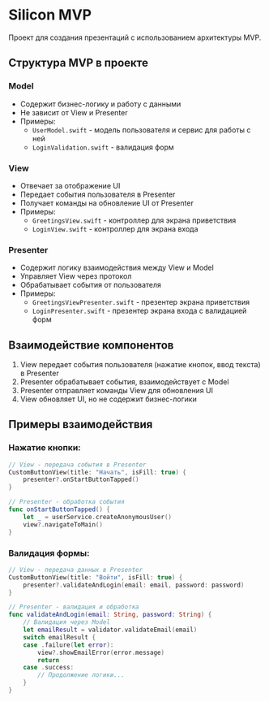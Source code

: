 # Silicon MVP

Проект для создания презентаций с использованием архитектуры MVP.

## Структура MVP в проекте

### Model

- Содержит бизнес-логику и работу с данными
- Не зависит от View и Presenter
- Примеры:
  - `UserModel.swift` - модель пользователя и сервис для работы с ней
  - `LoginValidation.swift` - валидация форм

### View

- Отвечает за отображение UI
- Передает события пользователя в Presenter
- Получает команды на обновление UI от Presenter
- Примеры:
  - `GreetingsView.swift` - контроллер для экрана приветствия
  - `LoginView.swift` - контроллер для экрана входа

### Presenter

- Содержит логику взаимодействия между View и Model
- Управляет View через протокол
- Обрабатывает события от пользователя
- Примеры:
  - `GreetingsViewPresenter.swift` - презентер экрана приветствия
  - `LoginPresenter.swift` - презентер экрана входа с валидацией форм

## Взаимодействие компонентов

1. View передает события пользователя (нажатие кнопок, ввод текста) в Presenter
2. Presenter обрабатывает события, взаимодействует с Model
3. Presenter отправляет команды View для обновления UI
4. View обновляет UI, но не содержит бизнес-логики

## Примеры взаимодействия

### Нажатие кнопки:
```swift
// View - передача события в Presenter
CustomButtonView(title: "Начать", isFill: true) {
    presenter?.onStartButtonTapped()
}

// Presenter - обработка события
func onStartButtonTapped() {
    let _ = userService.createAnonymousUser()
    view?.navigateToMain()
}
```

### Валидация формы:
```swift
// View - передача данных в Presenter
CustomButtonView(title: "Войти", isFill: true) {
    presenter?.validateAndLogin(email: email, password: password)
}

// Presenter - валидация и обработка
func validateAndLogin(email: String, password: String) {
    // Валидация через Model
    let emailResult = validator.validateEmail(email)
    switch emailResult {
    case .failure(let error):
        view?.showEmailError(error.message)
        return
    case .success:
        // Продолжение логики...
    }
}
``` 